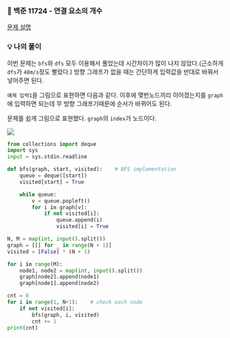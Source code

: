 ### 📌 백준 11724 - 연결 요소의 개수
<a href='https://www.acmicpc.net/problem/11724'>문제 설명</a>

### 💡 나의 풀이
이번 문제는 `bfs`와 `dfs` 모두 이용해서 풀었는데 시간차이가 많이 나지 않았다.(근소하게 `dfs`가 `48m/s`정도 빨랐다.)
방향 그래프가 없을 때는 간단하게 입력값을 반대로 바꿔서 넣어주면 된다.

`예제 입력1`을 그림으로 표현하면 다음과 같다.
이후에 몇번노드끼리 이어졌는지를 `graph`에 입력하면 되는데 무 방향 그래프기때문에 순서가 바뀌어도 된다.

문제를 쉽게 그림으로 표현했다. `graph`의 `index`가 노드이다.

![](https://images.velog.io/images/abcd8637/post/1fcf2359-88ee-4bb3-85e8-46fe46ae0092/KakaoTalk_Photo_2021-04-19-14-20-29.jpeg)

```python
from collections import deque
import sys
input = sys.stdin.readline

def bfs(graph, start, visited):    # BFS implementation
    queue = deque([start])
    visited[start] = True

    while queue:
        v = queue.popleft()
        for i in graph[v]:
            if not visited[i]:
                queue.append(i)
                visited[i] = True

N, M = map(int, input().split())
graph = [[] for _ in range(N + 1)]
visited = [False] * (N + 1)

for i in range(M):
    node1, node2 = map(int, input().split())
    graph[node2].append(node1)
    graph[node1].append(node2)

cnt = 0
for i in range(1, N+1):    # check each node
    if not visited[i]:
        bfs(graph, i, visited)
        cnt += 1
print(cnt)
```

